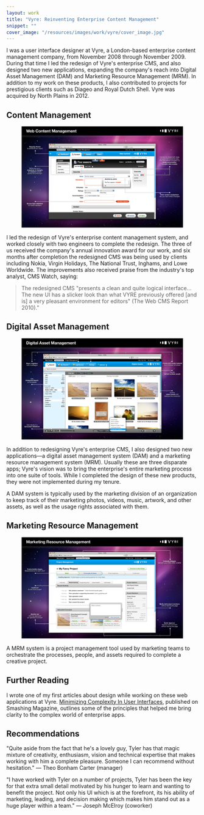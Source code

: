 ```yaml
---
layout: work
title: "Vyre: Reinventing Enterprise Content Management"
snippet: ""
cover_image: "/resources/images/work/vyre/cover_image.jpg"
---
```


I was a user interface designer at Vyre, a London-based enterprise content management company, from November 2008 through November 2009. During that time I led the redesign of Vyre's enterprise CMS, and also designed  two new applications, expanding the company's reach into Digital Asset Management (DAM) and Marketing Resource Management (MRM). In addition to my work on these products, I also contributed to projects for prestigious clients such as Diageo and Royal Dutch Shell. Vyre was acquired by North Plains in 2012.


## Content Management

<figure class="large">
	<img src="/resources/images/work/vyre/1-cms.png" alt="Enterprise Content Management" />
</figure>

I led the redesign of Vyre's enterprise content management system, and worked closely with two engineers to complete the redesign. The three of us received the company's annual innovation award for our work, and six months after completion the redesigned CMS was being used by clients including Nokia, Virgin Holidays, The National Trust, Inghams, and Lowe Worldwide. The improvements also received praise from the industry's top analyst, CMS Watch, saying:

> The redesigned CMS "presents a clean and quite logical interface... The new UI has a slicker look than what VYRE previously offered [and is] a very pleasant environment for editors" (The Web CMS Report 2010)."


## Digital Asset Management

<figure class="large">
	<img src="/resources/images/work/vyre/2-dam.png" alt="Digital Asset Management" />
</figure>

In addition to redesigning Vyre's enterprise CMS, I also designed two new applications—a digital asset management system (DAM) and a marketing resource management system (MRM). Usually these are three disparate apps; Vyre's vision was to bring the enterprise's entire marketing process into one suite of tools. While I completed the design of these new products, they were not implemented during my tenure.

A DAM system is typically used by the marketing division of an organization to keep track of their marketing photos, videos, music, artwork, and other assets, as well as the usage rights associated with them.


## Marketing Resource Management

<figure class="large">
	<img src="/resources/images/work/vyre/3-mrm.png" alt="Marketing Resource Management" />
</figure>

A MRM system is a project management tool used by marketing teams to orchestrate the processes, people, and assets required to complete a creative project.

## Further Reading
I wrote one of my first articles about design while working on these web applications at Vyre. [Minimizing Complexity In User Interfaces](https://www.smashingmagazine.com/2009/10/minimizing-complexity-in-user-interfaces/), published on Smashing Magazine, outlines some of the principles that helped me bring clarity to the complex world of enterprise apps.

## Recommendations

"Quite aside from the fact that he's a lovely guy, Tyler has that magic mixture of creativity, enthusiasm, vision and technical expertise that makes working with him a complete pleasure. Someone I can recommend without hesitation." — Theo Bonham Carter (manager)

"I have worked with Tyler on a number of projects, Tyler has been the key for that extra small detail motivated by his hunger to learn and wanting to benefit the project. Not only his UI which is at the forefront, its his ability of marketing, leading, and decision making which makes him stand out as a huge player within a team." — Joseph McElroy (coworker)